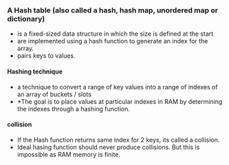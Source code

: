 
### A Hash table (also called a hash, hash map, unordered map or dictionary) 
- is a fixed-sized data structure in which the size is defined at the start
- are implemented using a hash function to generate an index for the array.
- pairs keys to values.

#### Hashing technique
- a technique to convert a range of key values into a range of indexes of an array of buckets / slots
- *The goal is to place values at particular indexes in RAM by determining the indexes through a hashing function.

#### collision
- If the Hash function returns same index for 2 keys, its called a collision.
- Ideal hasing function should never produce collisions. But this is impossible as RAM memory is finite.
